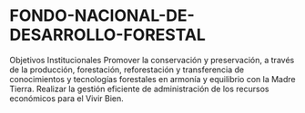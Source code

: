 # FONDO-NACIONAL-DE-DESARROLLO-FORESTAL
Objetivos Institucionales Promover la conservación y preservación, a través de la producción, forestación, reforestación y transferencia de conocimientos y tecnologías forestales en armonía y equilibrio con la Madre Tierra. Realizar la gestión eficiente de administración de los recursos económicos para el Vivir Bien.
